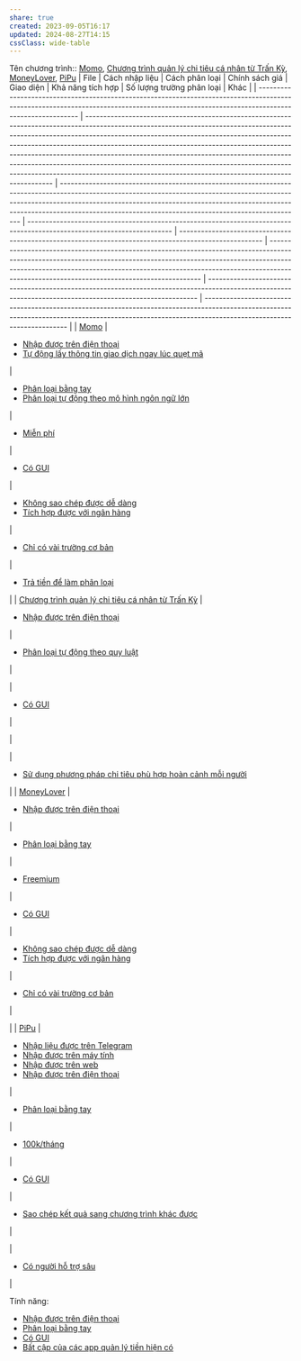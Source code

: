 ```yaml
---
share: true
created: 2023-09-05T16:17
updated: 2024-08-27T14:15
cssClass: wide-table
---
```

Tên chương trình:: [Momo](Momo.md), [Chương trình quản lý chi tiêu cá nhân từ Trấn Kỳ](../5%20T%C3%AAn%20ch%C6%B0%C6%A1ng%20tr%C3%ACnh/App%20qu%E1%BA%A3n%20l%C3%BD%20chi%20ti%C3%AAu/Ch%C6%B0%C6%A1ng%20tr%C3%ACnh%20qu%E1%BA%A3n%20l%C3%BD%20chi%20ti%C3%AAu%20c%C3%A1%20nh%C3%A2n%20t%E1%BB%AB%20Tr%E1%BA%A5n%20K%E1%BB%B3.md), [MoneyLover](../5%20T%C3%AAn%20ch%C6%B0%C6%A1ng%20tr%C3%ACnh/App%20qu%E1%BA%A3n%20l%C3%BD%20chi%20ti%C3%AAu/MoneyLover.md), [PiPu](../5%20T%C3%AAn%20ch%C6%B0%C6%A1ng%20tr%C3%ACnh/App%20qu%E1%BA%A3n%20l%C3%BD%20chi%20ti%C3%AAu/PiPu.md)
| File                                                                                                                                                                                     | Cách nhập liệu                                                                                                                                                                                                                                                                                                                                                                                                                                                                                                                                            | Cách phân loại                                                                                                                                                                                                                                                                                                | Chính sách giá                                                                                                         | Giao diện                                                                                             | Khả năng tích hợp                                                                                                                                                                                                                                                                                     | Số lượng trường phân loại                                                                                                                                 | Khác                                                                                                                                                                                                 |
| ---------------------------------------------------------------------------------------------------------------------------------------------------------------------------------------- | --------------------------------------------------------------------------------------------------------------------------------------------------------------------------------------------------------------------------------------------------------------------------------------------------------------------------------------------------------------------------------------------------------------------------------------------------------------------------------------------------------------------------------------------------------- | ------------------------------------------------------------------------------------------------------------------------------------------------------------------------------------------------------------------------------------------------------------------------------------------------------------- | ---------------------------------------------------------------------------------------------------------------------- | ----------------------------------------------------------------------------------------------------- | ----------------------------------------------------------------------------------------------------------------------------------------------------------------------------------------------------------------------------------------------------------------------------------------------------- | --------------------------------------------------------------------------------------------------------------------------------------------------------- | ---------------------------------------------------------------------------------------------------------------------------------------------------------------------------------------------------- |
| [Momo](Momo.md)                                                                                         | <ul><li>[Nhập được trên điện thoại](%F0%9F%93%9CT%C3%A0i%20nguy%C3%AAn/Ch%C6%B0%C6%A1ng%20tr%C3%ACnh%20qu%E1%BA%A3n%20l%C3%BD%20ti%E1%BB%81n/3%20T%C3%ADnh%20n%C4%83ng/C%C3%A1ch%20nh%E1%BA%ADp%20li%E1%BB%87u/Nh%E1%BA%ADp%20%C4%91%C6%B0%E1%BB%A3c%20tr%C3%AAn%20%C4%91i%E1%BB%87n%20tho%E1%BA%A1i.md.md)</li><li>[Tự động lấy thông tin giao dịch ngay lúc quẹt mã](%F0%9F%93%9CT%C3%A0i%20nguy%C3%AAn/Ch%C6%B0%C6%A1ng%20tr%C3%ACnh%20qu%E1%BA%A3n%20l%C3%BD%20ti%E1%BB%81n/3%20T%C3%ADnh%20n%C4%83ng/C%C3%A1ch%20nh%E1%BA%ADp%20li%E1%BB%87u/T%E1%BB%B1%20%C4%91%E1%BB%99ng%20l%E1%BA%A5y%20th%C3%B4ng%20tin%20giao%20d%E1%BB%8Bch%20ngay%20l%C3%BAc%20qu%E1%BA%B9t%20m%C3%A3.md.md)</li></ul>                                                                                                                                                                                                                     | <ul><li>[Phân loại bằng tay](%F0%9F%93%9CT%C3%A0i%20nguy%C3%AAn/Ch%C6%B0%C6%A1ng%20tr%C3%ACnh%20qu%E1%BA%A3n%20l%C3%BD%20ti%E1%BB%81n/3%20T%C3%ADnh%20n%C4%83ng/C%C3%A1ch%20ph%C3%A2n%20lo%E1%BA%A1i/Ph%C3%A2n%20lo%E1%BA%A1i%20b%E1%BA%B1ng%20tay.md.md)</li><li>[Phân loại tự động theo mô hình ngôn ngữ lớn](%F0%9F%93%9CT%C3%A0i%20nguy%C3%AAn/Ch%C6%B0%C6%A1ng%20tr%C3%ACnh%20qu%E1%BA%A3n%20l%C3%BD%20ti%E1%BB%81n/3%20T%C3%ADnh%20n%C4%83ng/C%C3%A1ch%20ph%C3%A2n%20lo%E1%BA%A1i/Ph%C3%A2n%20lo%E1%BA%A1i%20t%E1%BB%B1%20%C4%91%E1%BB%99ng%20theo%20m%C3%B4%20h%C3%ACnh%20ng%C3%B4n%20ng%E1%BB%AF%20l%E1%BB%9Bn.md.md)</li></ul> | <ul><li>[Miễn phí](%F0%9F%93%9CT%C3%A0i%20nguy%C3%AAn/Ch%C6%B0%C6%A1ng%20tr%C3%ACnh%20qu%E1%BA%A3n%20l%C3%BD%20ti%E1%BB%81n/3%20T%C3%ADnh%20n%C4%83ng/Ch%C3%ADnh%20s%C3%A1ch%20gi%C3%A1/Mi%E1%BB%85n%20ph%C3%AD.md.md)</li></ul>         | <ul><li>[Có GUI](%F0%9F%93%9CT%C3%A0i%20nguy%C3%AAn/Ch%C6%B0%C6%A1ng%20tr%C3%ACnh%20qu%E1%BA%A3n%20l%C3%BD%20ti%E1%BB%81n/3%20T%C3%ADnh%20n%C4%83ng/Giao%20di%E1%BB%87n/C%C3%B3%20GUI.md.md)</li></ul> | <ul><li>[Không sao chép được dễ dàng](%F0%9F%93%9CT%C3%A0i%20nguy%C3%AAn/Ch%C6%B0%C6%A1ng%20tr%C3%ACnh%20qu%E1%BA%A3n%20l%C3%BD%20ti%E1%BB%81n/3%20T%C3%ADnh%20n%C4%83ng/Kh%E1%BA%A3%20n%C4%83ng%20t%C3%ADch%20h%E1%BB%A3p/Kh%C3%B4ng%20sao%20ch%C3%A9p%20%C4%91%C6%B0%E1%BB%A3c%20d%E1%BB%85%20d%C3%A0ng.md.md)</li><li>[Tích hợp được với ngân hàng](%F0%9F%93%9CT%C3%A0i%20nguy%C3%AAn/Ch%C6%B0%C6%A1ng%20tr%C3%ACnh%20qu%E1%BA%A3n%20l%C3%BD%20ti%E1%BB%81n/3%20T%C3%ADnh%20n%C4%83ng/Kh%E1%BA%A3%20n%C4%83ng%20t%C3%ADch%20h%E1%BB%A3p/T%C3%ADch%20h%E1%BB%A3p%20%C4%91%C6%B0%E1%BB%A3c%20v%E1%BB%9Bi%20ng%C3%A2n%20h%C3%A0ng.md.md)</li></ul> | <ul><li>[Chỉ có vài trường cơ bản](%F0%9F%93%9CT%C3%A0i%20nguy%C3%AAn/Ch%C6%B0%C6%A1ng%20tr%C3%ACnh%20qu%E1%BA%A3n%20l%C3%BD%20ti%E1%BB%81n/3%20T%C3%ADnh%20n%C4%83ng/S%E1%BB%91%20l%C6%B0%E1%BB%A3ng%20tr%C6%B0%E1%BB%9Dng%20ph%C3%A2n%20lo%E1%BA%A1i/Ch%E1%BB%89%20c%C3%B3%20v%C3%A0i%20tr%C6%B0%E1%BB%9Dng%20c%C6%A1%20b%E1%BA%A3n.md.md)</li></ul> | <ul><li>[Trả tiền để làm phân loại](%F0%9F%93%9CT%C3%A0i%20nguy%C3%AAn/Ch%C6%B0%C6%A1ng%20tr%C3%ACnh%20qu%E1%BA%A3n%20l%C3%BD%20ti%E1%BB%81n/3%20T%C3%ADnh%20n%C4%83ng/Kh%C3%A1c/Tr%E1%BA%A3%20ti%E1%BB%81n%20%C4%91%E1%BB%83%20l%C3%A0m%20ph%C3%A2n%20lo%E1%BA%A1i.md.md)</li></ul>                                                               |
| [Chương trình quản lý chi tiêu cá nhân từ Trấn Kỳ](../5%20T%C3%AAn%20ch%C6%B0%C6%A1ng%20tr%C3%ACnh/App%20qu%E1%BA%A3n%20l%C3%BD%20chi%20ti%C3%AAu/Ch%C6%B0%C6%A1ng%20tr%C3%ACnh%20qu%E1%BA%A3n%20l%C3%BD%20chi%20ti%C3%AAu%20c%C3%A1%20nh%C3%A2n%20t%E1%BB%AB%20Tr%E1%BA%A5n%20K%E1%BB%B3.md) | <ul><li>[Nhập được trên điện thoại](%F0%9F%93%9CT%C3%A0i%20nguy%C3%AAn/Ch%C6%B0%C6%A1ng%20tr%C3%ACnh%20qu%E1%BA%A3n%20l%C3%BD%20ti%E1%BB%81n/3%20T%C3%ADnh%20n%C4%83ng/C%C3%A1ch%20nh%E1%BA%ADp%20li%E1%BB%87u/Nh%E1%BA%ADp%20%C4%91%C6%B0%E1%BB%A3c%20tr%C3%AAn%20%C4%91i%E1%BB%87n%20tho%E1%BA%A1i.md.md)</li></ul>                                                                                                                                                                                                                                                                                                                                                                                                          | <ul><li>[Phân loại tự động theo quy luật](%F0%9F%93%9CT%C3%A0i%20nguy%C3%AAn/Ch%C6%B0%C6%A1ng%20tr%C3%ACnh%20qu%E1%BA%A3n%20l%C3%BD%20ti%E1%BB%81n/3%20T%C3%ADnh%20n%C4%83ng/C%C3%A1ch%20ph%C3%A2n%20lo%E1%BA%A1i/Ph%C3%A2n%20lo%E1%BA%A1i%20t%E1%BB%B1%20%C4%91%E1%BB%99ng%20theo%20quy%20lu%E1%BA%ADt.md.md)</li></ul>                                                                                                                                                  | <ul></ul>                                                                                                              | <ul><li>[Có GUI](%F0%9F%93%9CT%C3%A0i%20nguy%C3%AAn/Ch%C6%B0%C6%A1ng%20tr%C3%ACnh%20qu%E1%BA%A3n%20l%C3%BD%20ti%E1%BB%81n/3%20T%C3%ADnh%20n%C4%83ng/Giao%20di%E1%BB%87n/C%C3%B3%20GUI.md.md)</li></ul> | <ul></ul>                                                                                                                                                                                                                                                                                             | <ul></ul>                                                                                                                                                 | <ul><li>[Sử dụng phương pháp chi tiêu phù hợp hoàn cảnh mỗi người](%F0%9F%93%9CT%C3%A0i%20nguy%C3%AAn/Ch%C6%B0%C6%A1ng%20tr%C3%ACnh%20qu%E1%BA%A3n%20l%C3%BD%20ti%E1%BB%81n/3%20T%C3%ADnh%20n%C4%83ng/Kh%C3%A1c/S%E1%BB%AD%20d%E1%BB%A5ng%20ph%C6%B0%C6%A1ng%20ph%C3%A1p%20chi%20ti%C3%AAu%20ph%C3%B9%20h%E1%BB%A3p%20ho%C3%A0n%20c%E1%BA%A3nh%20m%E1%BB%97i%20ng%C6%B0%E1%BB%9Di.md.md)</li></ul> |
| [MoneyLover](../5%20T%C3%AAn%20ch%C6%B0%C6%A1ng%20tr%C3%ACnh/App%20qu%E1%BA%A3n%20l%C3%BD%20chi%20ti%C3%AAu/MoneyLover.md)                                                                             | <ul><li>[Nhập được trên điện thoại](%F0%9F%93%9CT%C3%A0i%20nguy%C3%AAn/Ch%C6%B0%C6%A1ng%20tr%C3%ACnh%20qu%E1%BA%A3n%20l%C3%BD%20ti%E1%BB%81n/3%20T%C3%ADnh%20n%C4%83ng/C%C3%A1ch%20nh%E1%BA%ADp%20li%E1%BB%87u/Nh%E1%BA%ADp%20%C4%91%C6%B0%E1%BB%A3c%20tr%C3%AAn%20%C4%91i%E1%BB%87n%20tho%E1%BA%A1i.md.md)</li></ul>                                                                                                                                                                                                                                                                                                                                                                                                          | <ul><li>[Phân loại bằng tay](%F0%9F%93%9CT%C3%A0i%20nguy%C3%AAn/Ch%C6%B0%C6%A1ng%20tr%C3%ACnh%20qu%E1%BA%A3n%20l%C3%BD%20ti%E1%BB%81n/3%20T%C3%ADnh%20n%C4%83ng/C%C3%A1ch%20ph%C3%A2n%20lo%E1%BA%A1i/Ph%C3%A2n%20lo%E1%BA%A1i%20b%E1%BA%B1ng%20tay.md.md)</li></ul>                                                                                                                                                                            | <ul><li>[Freemium](%F0%9F%93%9CT%C3%A0i%20nguy%C3%AAn/Ch%C6%B0%C6%A1ng%20tr%C3%ACnh%20qu%E1%BA%A3n%20l%C3%BD%20ti%E1%BB%81n/3%20T%C3%ADnh%20n%C4%83ng/Ch%C3%ADnh%20s%C3%A1ch%20gi%C3%A1/Freemium.md.md)</li></ul>         | <ul><li>[Có GUI](%F0%9F%93%9CT%C3%A0i%20nguy%C3%AAn/Ch%C6%B0%C6%A1ng%20tr%C3%ACnh%20qu%E1%BA%A3n%20l%C3%BD%20ti%E1%BB%81n/3%20T%C3%ADnh%20n%C4%83ng/Giao%20di%E1%BB%87n/C%C3%B3%20GUI.md.md)</li></ul> | <ul><li>[Không sao chép được dễ dàng](%F0%9F%93%9CT%C3%A0i%20nguy%C3%AAn/Ch%C6%B0%C6%A1ng%20tr%C3%ACnh%20qu%E1%BA%A3n%20l%C3%BD%20ti%E1%BB%81n/3%20T%C3%ADnh%20n%C4%83ng/Kh%E1%BA%A3%20n%C4%83ng%20t%C3%ADch%20h%E1%BB%A3p/Kh%C3%B4ng%20sao%20ch%C3%A9p%20%C4%91%C6%B0%E1%BB%A3c%20d%E1%BB%85%20d%C3%A0ng.md.md)</li><li>[Tích hợp được với ngân hàng](%F0%9F%93%9CT%C3%A0i%20nguy%C3%AAn/Ch%C6%B0%C6%A1ng%20tr%C3%ACnh%20qu%E1%BA%A3n%20l%C3%BD%20ti%E1%BB%81n/3%20T%C3%ADnh%20n%C4%83ng/Kh%E1%BA%A3%20n%C4%83ng%20t%C3%ADch%20h%E1%BB%A3p/T%C3%ADch%20h%E1%BB%A3p%20%C4%91%C6%B0%E1%BB%A3c%20v%E1%BB%9Bi%20ng%C3%A2n%20h%C3%A0ng.md.md)</li></ul> | <ul><li>[Chỉ có vài trường cơ bản](%F0%9F%93%9CT%C3%A0i%20nguy%C3%AAn/Ch%C6%B0%C6%A1ng%20tr%C3%ACnh%20qu%E1%BA%A3n%20l%C3%BD%20ti%E1%BB%81n/3%20T%C3%ADnh%20n%C4%83ng/S%E1%BB%91%20l%C6%B0%E1%BB%A3ng%20tr%C6%B0%E1%BB%9Dng%20ph%C3%A2n%20lo%E1%BA%A1i/Ch%E1%BB%89%20c%C3%B3%20v%C3%A0i%20tr%C6%B0%E1%BB%9Dng%20c%C6%A1%20b%E1%BA%A3n.md.md)</li></ul> | <ul></ul>                                                                                                                                                                                            |
| [PiPu](../5%20T%C3%AAn%20ch%C6%B0%C6%A1ng%20tr%C3%ACnh/App%20qu%E1%BA%A3n%20l%C3%BD%20chi%20ti%C3%AAu/PiPu.md)                                                                                         | <ul><li>[Nhập liệu được trên Telegram](%F0%9F%93%9CT%C3%A0i%20nguy%C3%AAn/Ch%C6%B0%C6%A1ng%20tr%C3%ACnh%20qu%E1%BA%A3n%20l%C3%BD%20ti%E1%BB%81n/3%20T%C3%ADnh%20n%C4%83ng/C%C3%A1ch%20nh%E1%BA%ADp%20li%E1%BB%87u/Nh%E1%BA%ADp%20li%E1%BB%87u%20%C4%91%C6%B0%E1%BB%A3c%20tr%C3%AAn%20Telegram.md.md)</li><li>[Nhập được trên máy tính](%F0%9F%93%9CT%C3%A0i%20nguy%C3%AAn/Ch%C6%B0%C6%A1ng%20tr%C3%ACnh%20qu%E1%BA%A3n%20l%C3%BD%20ti%E1%BB%81n/3%20T%C3%ADnh%20n%C4%83ng/C%C3%A1ch%20nh%E1%BA%ADp%20li%E1%BB%87u/Nh%E1%BA%ADp%20%C4%91%C6%B0%E1%BB%A3c%20tr%C3%AAn%20m%C3%A1y%20t%C3%ADnh.md.md)</li><li>[Nhập được trên web](%F0%9F%93%9CT%C3%A0i%20nguy%C3%AAn/Ch%C6%B0%C6%A1ng%20tr%C3%ACnh%20qu%E1%BA%A3n%20l%C3%BD%20ti%E1%BB%81n/3%20T%C3%ADnh%20n%C4%83ng/C%C3%A1ch%20nh%E1%BA%ADp%20li%E1%BB%87u/Nh%E1%BA%ADp%20%C4%91%C6%B0%E1%BB%A3c%20tr%C3%AAn%20web.md.md)</li><li>[Nhập được trên điện thoại](%F0%9F%93%9CT%C3%A0i%20nguy%C3%AAn/Ch%C6%B0%C6%A1ng%20tr%C3%ACnh%20qu%E1%BA%A3n%20l%C3%BD%20ti%E1%BB%81n/3%20T%C3%ADnh%20n%C4%83ng/C%C3%A1ch%20nh%E1%BA%ADp%20li%E1%BB%87u/Nh%E1%BA%ADp%20%C4%91%C6%B0%E1%BB%A3c%20tr%C3%AAn%20%C4%91i%E1%BB%87n%20tho%E1%BA%A1i.md.md)</li></ul> | <ul><li>[Phân loại bằng tay](%F0%9F%93%9CT%C3%A0i%20nguy%C3%AAn/Ch%C6%B0%C6%A1ng%20tr%C3%ACnh%20qu%E1%BA%A3n%20l%C3%BD%20ti%E1%BB%81n/3%20T%C3%ADnh%20n%C4%83ng/C%C3%A1ch%20ph%C3%A2n%20lo%E1%BA%A1i/Ph%C3%A2n%20lo%E1%BA%A1i%20b%E1%BA%B1ng%20tay.md.md)</li></ul>                                                                                                                                                                            | <ul><li>[100k/tháng](%F0%9F%93%9CT%C3%A0i%20nguy%C3%AAn/Ch%C6%B0%C6%A1ng%20tr%C3%ACnh%20qu%E1%BA%A3n%20l%C3%BD%20ti%E1%BB%81n/3%20T%C3%ADnh%20n%C4%83ng/Ch%C3%ADnh%20s%C3%A1ch%20gi%C3%A1/100k%20m%E1%BB%97i%20th%C3%A1ng.md.md)</li></ul> | <ul><li>[Có GUI](%F0%9F%93%9CT%C3%A0i%20nguy%C3%AAn/Ch%C6%B0%C6%A1ng%20tr%C3%ACnh%20qu%E1%BA%A3n%20l%C3%BD%20ti%E1%BB%81n/3%20T%C3%ADnh%20n%C4%83ng/Giao%20di%E1%BB%87n/C%C3%B3%20GUI.md.md)</li></ul> | <ul><li>[Sao chép kết quả sang chương trình khác được](%F0%9F%93%9CT%C3%A0i%20nguy%C3%AAn/Ch%C6%B0%C6%A1ng%20tr%C3%ACnh%20qu%E1%BA%A3n%20l%C3%BD%20ti%E1%BB%81n/3%20T%C3%ADnh%20n%C4%83ng/Kh%E1%BA%A3%20n%C4%83ng%20t%C3%ADch%20h%E1%BB%A3p/Sao%20ch%C3%A9p%20k%E1%BA%BFt%20qu%E1%BA%A3%20sang%20ch%C6%B0%C6%A1ng%20tr%C3%ACnh%20kh%C3%A1c%20%C4%91%C6%B0%E1%BB%A3c.md.md)</li></ul>                                                                                                             | <ul></ul>                                                                                                                                                 | <ul><li>[Có người hỗ trợ sâu](%F0%9F%93%9CT%C3%A0i%20nguy%C3%AAn/Ch%C6%B0%C6%A1ng%20tr%C3%ACnh%20qu%E1%BA%A3n%20l%C3%BD%20ti%E1%BB%81n/3%20T%C3%ADnh%20n%C4%83ng/Kh%C3%A1c/C%C3%B3%20ng%C6%B0%E1%BB%9Di%20h%E1%BB%97%20tr%E1%BB%A3%20s%C3%A2u.md.md)</li></ul>                                                                           |


Tính năng:
- [Nhập được trên điện thoại](../3%20T%C3%ADnh%20n%C4%83ng/C%C3%A1ch%20nh%E1%BA%ADp%20li%E1%BB%87u/Nh%E1%BA%ADp%20%C4%91%C6%B0%E1%BB%A3c%20tr%C3%AAn%20%C4%91i%E1%BB%87n%20tho%E1%BA%A1i.md)
- [Phân loại bằng tay](../3%20T%C3%ADnh%20n%C4%83ng/C%C3%A1ch%20ph%C3%A2n%20lo%E1%BA%A1i/Ph%C3%A2n%20lo%E1%BA%A1i%20b%E1%BA%B1ng%20tay.md)
- [Có GUI](../3%20T%C3%ADnh%20n%C4%83ng/Giao%20di%E1%BB%87n/C%C3%B3%20GUI.md)
- [Bất cập của các app quản lý tiền hiện có](../B%E1%BA%A5t%20c%E1%BA%ADp%20c%E1%BB%A7a%20c%C3%A1c%20app%20qu%E1%BA%A3n%20l%C3%BD%20ti%E1%BB%81n%20hi%E1%BB%87n%20c%C3%B3.md)

